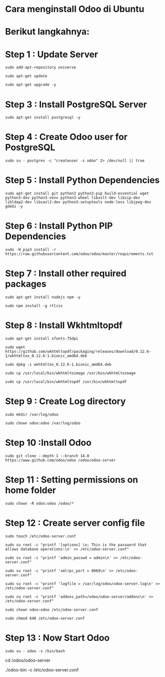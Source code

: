 # Cara menginstall Odoo di Ubuntu
# Berikut langkahnya:

# Step 1 : Update Server

```
sudo add-apt-repository universe
                                       
sudo apt-get update 
                 
sudo apt-get upgrade -y 
```
# Step 3 : Install PostgreSQL Server

``` 
sudo apt-get install postgresql -y 
```

# Step 4 : Create Odoo user for PostgreSQL
```              
sudo su - postgres -c "createuser -s odoo" 2> /dev/null || true 
```                   
# Step 5 : Install Python Dependencies

```               
sudo apt-get install git python3 python3-pip build-essential wget python3-dev python3-venv python3-wheel libxslt-dev libzip-dev libldap2-dev libsasl2-dev python3-setuptools node-less libjpeg-dev gdebi -y         
```
# Step 6 : Install Python PIP Dependencies   
```
sudo -H pip3 install -r https://raw.githubusercontent.com/odoo/odoo/master/requirements.txt 
```               
# Step 7 : Install other required packages
```            
sudo apt-get install nodejs npm -y 
                   
sudo npm install -g rtlcss 
```
# Step 8 : Install Wkhtmltopdf
```           
sudo apt-get install xfonts-75dpi
                      
sudo wget https://github.com/wkhtmltopdf/packaging/releases/download/0.12.6-1/wkhtmltox_0.12.6-1.bionic_amd64.deb
                      
sudo dpkg -i wkhtmltox_0.12.6-1.bionic_amd64.deb
                    
sudo cp /usr/local/bin/wkhtmltoimage /usr/bin/wkhtmltoimage
                                         
sudo cp /usr/local/bin/wkhtmltopdf /usr/bin/wkhtmltopdf
```            
# Step 9 : Create Log directory
```            
sudo mkdir /var/log/odoo
                                        
sudo chown odoo:odoo /var/log/odoo
```           
# Step 10 :Install Odoo
```                
sudo git clone --depth 1 --branch 14.0 https://www.github.com/odoo/odoo /odoo/odoo-server
```
# Step 11 : Setting permissions on home folder
```          
sudo chown -R odoo:odoo /odoo/*             
```
# Step 12 : Create server config file
```      
sudo touch /etc/odoo-server.conf
                   
sudo su root -c "printf '[options] \n; This is the password that allows database operations:\n' >> /etc/odoo-server.conf"
                    
sudo su root -c "printf 'admin_passwd = admin\n' >> /etc/odoo-server.conf"
                     
sudo su root -c "printf 'xmlrpc_port = 8069\n' >> /etc/odoo-server.conf"
                     
sudo su root -c "printf 'logfile = /var/log/odoo/odoo-server.log\n' >> /etc/odoo-server.conf"
                     
sudo su root -c "printf 'addons_path=/odoo/odoo-server/addons\n' >> /etc/odoo-server.conf" 

sudo chown odoo:odoo /etc/odoo-server.conf 
                       
sudo chmod 640 /etc/odoo-server.conf 
```
# Step 13 : Now Start Odoo 
```
sudo su - odoo -s /bin/bash
```   
cd /odoo/odoo-server
                  
./odoo-bin -c /etc/odoo-server.conf

